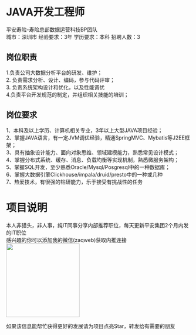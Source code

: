 # JAVA开发工程师
平安寿险-寿险总部数据运营科技BP团队  
城市：深圳市 经验要求：3年 学历要求：本科  招聘人数：3

## 岗位职责
1.负责公司大数据分析平台的研发、维护；   
2. 负责需求分析、设计、编码，参与代码评审；   
3. 负责系统架构设计和优化，以及性能调优   
4.负责平台开发规范的制定，并组织相关技能的培训；

## 岗位要求
1、本科及以上学历、计算机相关专业，3年以上大型JAVA项目经验；   
2、掌握JAVA语言，有一定JVM调优经验，精通SpringMVC、Mybatis等J2EE框架；   
3、具有抽象设计能力、面向对象思维、领域建模能力，熟悉常见设计模式；    
4、掌握分布式系统、缓存、消息、负载均衡等实现机制，熟悉微服务架构；   
5、掌握SQL开发，至少熟悉Oracle/Mysql/Posgresql中的一种数据库；   
6、掌握大数据引擎Clickhouse/impala/druid/presto中的一种或几种   
7、热爱技术，有很强的钻研能力，乐于接受有挑战性的任务

# 项目说明

本人非猎头，非人事，纯IT同事分享内部推荐职位，每天更新平安集团2个月内发的IT职位  
感兴趣的你可以添加我的微信(zaqweb)获取内推连接  
<img src="https://github.com/zaqweb/PA-IT-JOBS/blob/master/WechatICode.jpeg"  height="200" width="200">

如果该信息能帮忙获得更好的发展请为项目点亮Star，转发给有需要的朋友




